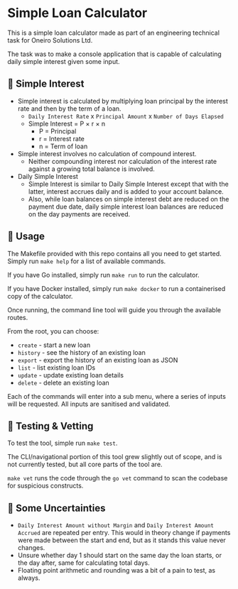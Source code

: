 # Simple Loan Calculator

This is a simple loan calculator made as part of an engineering technical task for Oneiro Solutions Ltd.

The task was to make a console application that is capable of calculating daily simple interest given some input.

## 🧐 Simple Interest

- Simple interest is calculated by multiplying loan principal by the interest rate and then by the term of a loan.
  - `Daily Interest Rate` x `Principal Amount` x `Number of Days Elapsed`
  - Simple Interest = P × r × n
    - P = Principal
    - r = Interest rate
    - n = Term of loan
- Simple interest involves no calculation of compound interest.
  - Neither compounding interest nor calculation of the interest rate against a growing total balance is involved.
- Daily Simple Interest
  - Simple Interest is similar to Daily Simple Interest except that with the latter, interest accrues daily and is added to your account balance.
  - Also, while loan balances on simple interest debt are reduced on the payment due date, daily simple interest loan balances are reduced on the day payments are received.

## 🚀 Usage

The Makefile provided with this repo contains all you need to get started. Simply run `make help` for a list of available commands.

If you have Go installed, simply run `make run` to run the calculator.

If you have Docker installed, simply run `make docker` to run a containerised copy of the calculator.

Once running, the command line tool will guide you through the available routes.

From the root, you can choose:

- `create` - start a new loan
- `history` - see the history of an existing loan
- `export` - export the history of an existing loan as JSON
- `list` - list existing loan IDs
- `update` - update existing loan details
- `delete` - delete an existing loan

Each of the commands will enter into a sub menu, where a series of inputs will be requested. All inputs are sanitised and validated.

## 🧪 Testing & Vetting

To test the tool, simple run `make test`.

The CLI/navigational portion of this tool grew slightly out of scope, and is not currently tested, but all core parts of the tool are.

`make vet` runs the code through the `go vet` command to scan the codebase for suspicious constructs.

## 🤔 Some Uncertainties

- `Daily Interest Amount without Margin` and `Daily Interest Amount Accrued` are repeated per entry. This would in theory change if payments were made between the start and end, but as it stands this value never changes.
- Unsure whether day 1 should start on the same day the loan starts, or the day after, same for calculating total days.
- Floating point arithmetic and rounding was a bit of a pain to test, as always.
